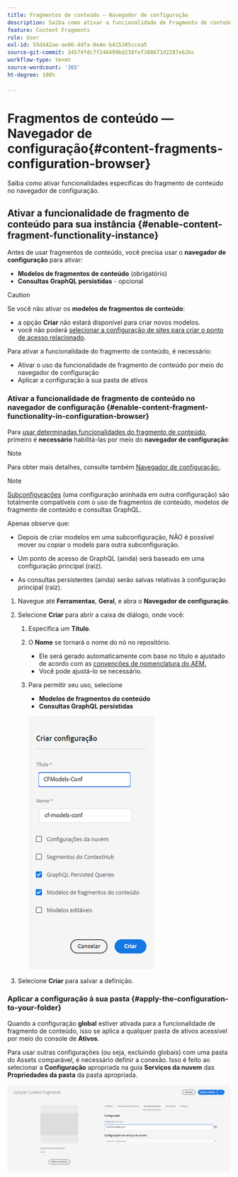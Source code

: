 ```yaml
---
title: Fragmentos de conteúdo — Navegador de configuração
description: Saiba como ativar a funcionalidade de Fragmento de conteúdo e GraphQL no Navegador de configuração para aproveitar recursos de entrega headless AEM.
feature: Content Fragments
role: User
exl-id: 55d442ae-ae06-4dfa-8e4e-b415385ccea5
source-git-commit: 34574fdc7f246499bd238fef388671d2287e62bc
workflow-type: tm+mt
source-wordcount: '365'
ht-degree: 100%

---
```


# Fragmentos de conteúdo — Navegador de configuração{#content-fragments-configuration-browser}

Saiba como ativar funcionalidades específicas do fragmento de conteúdo no navegador de configuração.

## Ativar a funcionalidade de fragmento de conteúdo para sua instância {#enable-content-fragment-functionality-instance}

Antes de usar fragmentos de conteúdo, você precisa usar o **navegador de configuração** para ativar:

* **Modelos de fragmentos de conteúdo** (obrigatório)
* **Consultas GraphQL persistidas** - opcional

>[!CAUTION]
>
>Se você não ativar os **modelos de fragmentos de conteúdo**:
>
>* a opção **Criar** não estará disponível para criar novos modelos.
>* você não poderá [selecionar a configuração de sites para criar o ponto de acesso relacionado](/help/headless/graphql-api/graphql-endpoint.md).


Para ativar a funcionalidade do fragmento de conteúdo, é necessário:

* Ativar o uso da funcionalidade de fragmento de conteúdo por meio do navegador de configuração
* Aplicar a configuração à sua pasta de ativos

### Ativar a funcionalidade de fragmento de conteúdo no navegador de configuração {#enable-content-fragment-functionality-in-configuration-browser}

Para [usar determinadas funcionalidades do fragmento de conteúdo](#creating-a-content-fragment-model), primeiro é **necessário** habilitá-las por meio do **navegador de configuração**:

>[!NOTE]
>
>Para obter mais detalhes, consulte também [Navegador de configuração:](/help/implementing/developing/introduction/configurations.md#using-configuration-browser).

>[!NOTE]
>
>[Subconfigurações](/help/implementing/developing/introduction/configurations.md#configuration-resolution) (uma configuração aninhada em outra configuração) são totalmente compatíveis com o uso de fragmentos de conteúdo, modelos de fragmento de conteúdo e consultas GraphQL.
>
>Apenas observe que:
>
>
>* Depois de criar modelos em uma subconfiguração, NÃO é possível mover ou copiar o modelo para outra subconfiguração.
>
>* Um ponto de acesso de GraphQL (ainda) será baseado em uma configuração principal (raiz).
>
>* As consultas persistentes (ainda) serão salvas relativas à configuração principal (raiz).



1. Navegue até **Ferramentas**, **Geral**, e abra o **Navegador de configuração**.

1. Selecione **Criar** para abrir a caixa de diálogo, onde você:

   1. Especifica um **Título**.
   1. O **Nome** se tornará o nome do nó no repositório.
      * Ele será gerado automaticamente com base no título e ajustado de acordo com as [convenções de nomenclatura do AEM.](/help/implementing/developing/introduction/naming-conventions.md)
      * Você pode ajustá-lo se necessário.
   1. Para permitir seu uso, selecione
      * **Modelos de fragmentos do conteúdo**
      * **Consultas GraphQL persistidas**

      ![Definir configuração](assets/cfm-conf-01.png)


1. Selecione **Criar** para salvar a definição.

<!-- 1. Select the location appropriate to your website. -->

### Aplicar a configuração à sua pasta {#apply-the-configuration-to-your-folder}

Quando a configuração **global** estiver ativada para a funcionalidade de fragmento de conteúdo, isso se aplica a qualquer pasta de ativos acessível por meio do console de **Ativos**.

Para usar outras configurações (ou seja, excluindo globais) com uma pasta do Assets comparável, é necessário definir a conexão. Isso é feito ao selecionar a **Configuração** apropriada na guia **Serviços da nuvem** das **Propriedades da pasta** da pasta apropriada.

![Aplicar configuração](assets/cfm-conf-02.png)
